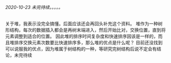 ###### 2020-10-23   未完待续。。。。。
关于堆，我表示没完全搞懂。后面应该还会再回头补充这个资料。
堆作为一种树形结构，每次的数据插入都会是再树末端进入，然后开始比对，交换位置，直到将元素调整到适合的位置。
因此堆的排序时间复杂度和快速排序因该是一样的，而且堆排序交换元素次数要比快速排序多，那么堆的优点是什么呢？
目前还没找到可以说服我的优点，因为堆属于树结构的一种，等研究完树结构后说不定会有结论，未完待续

